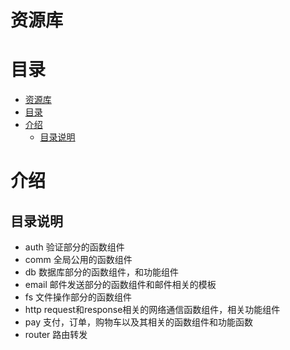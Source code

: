 # 资源库

# 目录

<!-- TOC -->

- [资源库](#资源库)
- [目录](#目录)
- [介绍](#介绍)
    - [目录说明](#目录说明)

<!-- /TOC -->

# 介绍

## 目录说明

- auth 验证部分的函数组件
- comm 全局公用的函数组件
- db 数据库部分的函数组件，和功能组件
- email 邮件发送部分的函数组件和邮件相关的模板
- fs 文件操作部分的函数组件
- http request和response相关的网络通信函数组件，相关功能组件
- pay 支付，订单，购物车以及其相关的函数组件和功能函数
- router 路由转发
